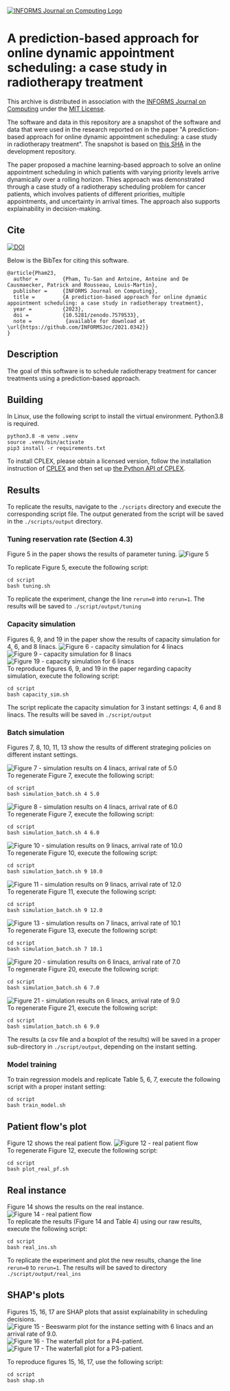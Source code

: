 [![INFORMS Journal on Computing Logo](https://INFORMSJoC.github.io/logos/INFORMS_Journal_on_Computing_Header.jpg)](https://pubsonline.informs.org/journal/ijoc)

# A prediction-based approach for online dynamic appointment scheduling: a case study in radiotherapy treatment

This archive is distributed in association with the [INFORMS Journal on Computing](https://pubsonline.informs.org/journal/ijoc) under the [MIT License](LICENSE).

The software and data in this repository are a snapshot of the software and data that were used in the research reported on in the paper 
"A prediction-based approach for online dynamic appointment scheduling: a case study in radiotherapy treatment". 
The snapshot is based on 
[this SHA](https://github.com/ge660/2021.0342/commit/4a3c4dd0250a9d85357be851560a776e5b3aad76)
in the development repository.


The paper proposed a machine learning-based approach to solve an online appointment scheduling in which patients with varying priority levels arrive dynamically over a rolling horizon. Thies approach was demonstrated through a case study of a radiotherapy scheduling problem for cancer patients, which involves patients of different priorities, multiple appointments, and uncertainty in arrival times. 
The approach also supports explainability in decision-making. 

## Cite

[![DOI](https://zenodo.org/badge/588879725.svg)](https://zenodo.org/badge/latestdoi/588879725)

Below is the BibTex for citing this software.

```
@article{Pham23,
  author =        {Pham, Tu-San and Antoine, Antoine and De Causmaecker, Patrick and Rousseau, Louis-Martin}, 
  publisher =     {INFORMS Journal on Computing},
  title =         {A prediction-based approach for online dynamic appointment scheduling: a case study in radiotherapy treatment},
  year =          {2023},
  doi =           {10.5281/zenodo.7579533},
  note =           {available for download at \url{https://github.com/INFORMSJoc/2021.0342}}
}
```
## Description

The goal of this software is to schedule radiotherapy treatment for cancer treatments using a prediction-based approach. 
<!-- The repository is organized following the tree structure below: 

```bash
.
├── data
│   ├── lambda5.0
│   │  ├── data (data instances)
│   │  └── output
│   │      ├── prediction   (raw testing/training csv files and the trained regression model)
│   │      └── results      (detailed results of all data instances)
│   └── lambda6.0
│      ├── ...
├── results				(raw results and figures)
├── script				(scripts) 
└── src					(source code)
```

- Directory `./data` consists of all data instances and raw results, organized by instance settings. Consult the README file inside the `./data` directory for more details.
- Directory `./results` consists of all figures and raw results (csv files) from the paper. Raw results of each instance setting can also be found in `./data` directory. 
- Directory `./script` consists of all necessary bash script files to replicate the results.
- Directory `./src` consists of the implementation of the algorithms. -->

## Building

In Linux, use the following script to install the virtual environment. Python3.8 is required. 
```shell
python3.8 -m venv .venv
source .venv/bin/activate
pip3 install -r requirements.txt
```

To install CPLEX, please obtain a licensed version, follow the installation instruction of [CPLEX](https://www.ibm.com/support/pages/installation-ibm-ilog-cplex-optimization-studio-linux-platforms) and then set up [the Python API of CPLEX](https://www.ibm.com/docs/en/icos/20.1.0?topic=cplex-setting-up-python-api).

## Results

To replicate the results, navigate to the `./scripts` directory and execute the corresponding script file. 
The output generated from the script will be saved in the `./scripts/output` directory. 

### Tuning reservation rate (Section 4.3)
Figure 5  in the paper shows the results of parameter tuning. 
![Figure 5](results/figures/Fig5_tuning.png)  

To replicate Figure 5, execute the following script: 

```shell
cd script
bash tuning.sh
```
To replicate the experiment, change the line `rerun=0` into `rerun=1`.
The results will be saved to `./script/output/tuning`

### Capacity simulation 
Figures 6, 9, and 19 in the paper show the results of capacity simulation for 4, 6, and 8 linacs. 
![Figure 6 - capacity simulation for 4 linacs](results/figures/Fig6_capacity_simulation_4.jpg)  
![Figure 9 -  capacity simulation for 8 linacs](results/figures/Fig9_capacity_simulation_8.jpg)  
![Figure 19 - capacity simulation for 6 linacs](results/figures/Fig19_capacity_simulation_6.jpg)  
To reproduce figures 6, 9, and 19 in the paper regarding capacity simulation, execute the following script:

```shell
cd script
bash capacity_sim.sh
```

The script replicate the capacity simulation for 3 instant settings: 4, 6 and 8 linacs. 
The results will be saved in `./script/output`

### Batch simulation
Figures 7, 8, 10, 11, 13 show the results of different strateging policies on different instant settings. 

![Figure 7 - simulation results on 4 linacs, arrival rate of 5.0](results/figures/Fig7_4linacs_lambda5.png)  
To regenerate Figure 7, execute the following script:
```shell
cd script
bash simulation_batch.sh 4 5.0
```

![Figure 8 - simulation results on 4 linacs, arrival rate of 6.0](results/figures/Fig8_4linacs_lambda6.png)  
To regenerate Figure 7, execute the following script:
```shell
cd script
bash simulation_batch.sh 4 6.0
```

![Figure 10 - simulation results on 9 linacs, arrival rate of 10.0](results/figures/Fig10_9linacs_lambda10.png)  
To regenerate Figure 10, execute the following script:
```shell
cd script
bash simulation_batch.sh 9 10.0
```

![Figure 11 - simulation results on 9 linacs, arrival rate of 12.0](results/figures/Fig11_8linacs_lambda12.png)  
To regenerate Figure 11, execute the following script:
```shell
cd script
bash simulation_batch.sh 9 12.0
```

![Figure 13 - simulation results on 7 linacs, arrival rate of 10.1](results/figures/Fig13_7linacs_lambda10.1.png)  
To regenerate Figure 13, execute the following script:
```shell
cd script
bash simulation_batch.sh 7 10.1
```


![Figure 20 - simulation results on 6 linacs, arrival rate of 7.0](results/figures/Fig20_6linacs_7.0.png)  
To regenerate Figure 20, execute the following script:
```shell
cd script
bash simulation_batch.sh 6 7.0
```

![Figure 21 - simulation results on 6 linacs, arrival rate of 9.0](results/figures/Fig21_6linacs_9.0.png)  
To regenerate Figure 21, execute the following script:
```shell
cd script
bash simulation_batch.sh 6 9.0
```

The results (a csv file and a boxplot of the results) will be saved in a proper sub-directory in `./script/output`, depending on the instant setting.

### Model training

To train regression models and replicate Table 5, 6, 7, execute the following script with a proper instant setting:

```shell
cd script
bash train_model.sh
```

## Patient flow's plot
Figure 12 shows the real patient flow. 
![Figure 12 - real patient flow](results/figures/Fig12_real_patient_flow.png)  
To regenerate Figure 12, execute the following script:

```shell
cd script
bash plot_real_pf.sh
```

## Real instance
Figure 14 shows the results on the real instance.
![Figure 14 - real patient flow](results/figures/Fig14_real_ins.png)   
To replicate the results (Figure 14 and Table 4) using our raw results, execute the following script:

```shell
cd script
bash real_ins.sh
```

To replicate the experiment and plot the new results, change the line `rerun=0` to `rerun=1`.
The results will be saved to directory `./script/output/real_ins`


## SHAP's plots
Figures 15, 16, 17 are SHAP plots that assist explainability in scheduling decisions. 
![Figure 15 - Beeswarm plot for the instance setting with 6 linacs and an arrival rate of 9.0.](results/figures/Fig15_global_shap.png)
![Figure 16 - The waterfall plot for a P4-patient.](results/figures/Fig16_waterfall_100.png)  
![Figure 17 - The waterfall plot for a P3-patient.](results/figures/fig17_waterfall_5000.png)  


To reproduce figures 15, 16, 17, use the following script:

```shell
cd script
bash shap.sh
```
